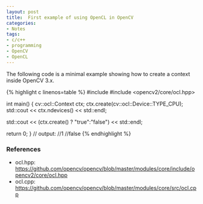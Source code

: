 ```yaml
---
layout: post
title:  First example of using OpenCL in OpenCV
categories:
- Notes
tags:
- c/c++
- programming
- OpenCV
- OpenCL
---
```


The following code is a minimal example showing how to create a context inside OpenCV 3.x.

{% highlight c linenos=table %}
#include <iostream>
#include <opencv2/core/ocl.hpp>

int main()
{
  cv::ocl::Context ctx;
  ctx.create(cv::ocl::Device::TYPE_CPU);
  std::cout << ctx.ndevices() << std::endl;

  std::cout << (ctx.create() ? "true":"false") << std::endl;

  return 0;
}
// output:
//1
//false
{% endhighlight %}

### References
 - ocl.hpp: <https://github.com/opencv/opencv/blob/master/modules/core/include/opencv2/core/ocl.hpp>
 - ocl.cpp: <https://github.com/opencv/opencv/blob/master/modules/core/src/ocl.cpp>
